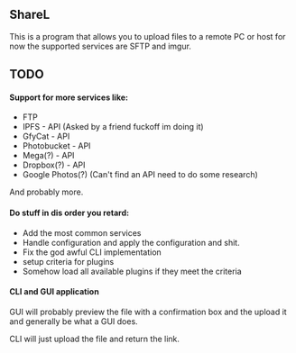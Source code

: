 ShareL
---
This is a program that allows you to upload files to a remote PC or host for now the supported services are SFTP and imgur.

TODO
-
#### Support for more services like:
- FTP
- IPFS - API (Asked by a friend fuckoff im doing it)
- GfyCat - API
- Photobucket - API
- Mega(?) - API
- Dropbox(?) - API
- Google Photos(?) (Can't find an API need to do some research)

And probably more.

#### Do stuff in dis order you retard:
- Add the most common services
- Handle configuration and apply the configuration and shit.
- Fix the god awful CLI implementation
- setup criteria for plugins
- Somehow load all available plugins if they meet the criteria 

#### CLI and GUI application
GUI will probably preview the file with a confirmation box and the upload it and generally be what a GUI does.

CLI will just upload the file and return the link.

